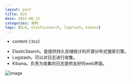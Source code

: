 ```yaml
---
layout: post
title: ELK
date: 2015-06-12
categories: 架构
tags: [ELK, elasticsearch, logstash, kibana]
---
```


* content
{:toc}

- ElasticSearch。是提供持久存储统计的开源分布式搜索引擎。
- Logstash。可以对日志进行收集。
- Kibana。负责为收集的日志提供友好的web界面。

![image](https://img2.tuicool.com/eQJ32yu.png!web)